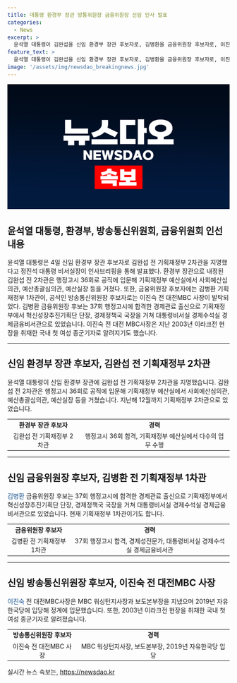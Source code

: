 ```yaml
---
title: 대통령 환경부 장관 방통위원장 금융위원장 신임 인사 발표
categories:
  - News
excerpt: >
  윤석열 대통령이 김완섭을 신임 환경부 장관 후보자로, 김병환을 금융위원장 후보자로, 이진숙을 방송통신위원장 후보자로 지명했다. 김완섭은 경험 많은 공무원으로, 김병환은 경제관료 출신으로 현재 기획재정부 1차관이며, 이진숙은 전 대전MBC 사장으로 미디어 경험이 풍부하다. 이진숙은 또한 국내 첫 여성 종군기자로도 알려져 있다. 해당 인사는 대통령비서실장에 의해 발표되었다. (최대 150자)
feature_text: >
  윤석열 대통령이 김완섭을 신임 환경부 장관 후보자로, 김병환을 금융위원장 후보자로, 이진숙을 방송통신위원장 후보자로 지명했다. 김완섭은 경험 많은 공무원으로, 김병환은 경제관료 출신으로 현재 기획재정부 1차관이며, 이진숙은 전 대전MBC 사장으로 미디어 경험이 풍부하다. 이진숙은 또한 국내 첫 여성 종군기자로도 알려져 있다. 해당 인사는 대통령비서실장에 의해 발표되었다. (최대 150자)
image: '/assets/img/newsdao_breakingnews.jpg'
---
```


<p><img src="/assets/img/newsdao_breakingnews.jpg" alt="cryptoinkorea 속보" /></p>

<h2 data-ke-size="size26">윤석열 대통령, 환경부, 방송통신위원회, 금융위원회 인선 내용</h2>

<p data-ke-size="size16">윤석열 대통령은 4일 신임 환경부 장관 후보자로 김완섭 전 기획재정부 2차관을 지명했다고 정진석 대통령 비서실장이 인사브리핑을 통해 발표했다. 환경부 장관으로 내정된 김완섭 전 2차관은 행정고시 36회로 공직에 입문해 기획재정부 예산실에서 사회예산심의관, 예산총괄심의관, 예산실장 등을 거쳤다. 또한, 금융위원장 후보자에는 김병환 기획재정부 1차관이, 공석인 방송통신위원장 후보자로는 이진숙 전 대전MBC 사장이 발탁되었다. 김병환 금융위원장 후보는 37회 행정고시에 합격한 경제관료 출신으로 기획재정부에서 혁신성장추진기획단 단장, 경제정책국 국장을 거쳐 대통령비서실 경제수석실 경제금융비서관으로 있었습니다. 이진숙 전 대전 MBC사장은 지난 2003년 이라크전 현장을 취재한 국내 첫 여성 종군기자로 알려지기도 했습니다.</p>

<hr>

<h2 data-ke-size="size26">신임 환경부 장관 후보자, 김완섭 전 기획재정부 2차관</h2>

<p data-ke-size="size16">윤석열 대통령이 신임 환경부 장관에 김완섭 전 기획재정부 2차관을 지명했습니다. 김완섭 전 2차관은 행정고시 36회로 공직에 입문해 기획재정부 예산실에서 사회예산심의관, 예산총괄심의관, 예산실장 등을 거쳤습니다. 지난해 12월까지 기획재정부 2차관으로 있었습니다.</p>

<table>
<tbody>
<tr>
<td style="text-align: center; height: 17px;"><b>환경부 장관 후보자</b></td>
<td style="text-align: center; height: 17px;"><b>경력</b></td>
</tr>
<tr>
<td style="text-align: center; height: 17px;">김완섭 전 기획재정부 2차관</td>
<td style="text-align: center; height: 17px;">행정고시 36회 합격, 기획재정부 예산실에서 다수의 업무 수행</td>
</tr>
</tbody>
</table>

<hr>

<h2 data-ke-size="size26">신임 금융위원장 후보자, 김병환 전 기획재정부 1차관</h2>

<p data-ke-size="size16"><span style="color: #1a5490;">김병환</span> 금융위원장 후보는 37회 행정고시에 합격한 경제관료 출신으로 기획재정부에서 혁신성장추진기획단 단장, 경제정책국 국장을 거쳐 대통령비서실 경제수석실 경제금융비서관으로 있었습니다. 현재 기획재정부 1차관이기도 합니다.</p>

<table>
<tbody>
<tr>
<td style="text-align: center; height: 17px;"><b>금융위원장 후보자</b></td>
<td style="text-align: center; height: 17px;"><b>경력</b></td>
</tr>
<tr>
<td style="text-align: center; height: 17px;">김병환 전 기획재정부 1차관</td>
<td style="text-align: center; height: 17px;">37회 행정고시 합격, 경제성전문가, 대통령비서실 경제수석실 경제금융비서관</td>
</tr>
</tbody>
</table>

<hr>

<h2 data-ke-size="size26">신임 방송통신위원장 후보자, 이진숙 전 대전MBC 사장</h2>

<p data-ke-size="size16"><span style="color: #1a5490;">이진숙</span> 전 대전MBC사장은 MBC 워싱턴지사장과 보도본부장을 지냈으며 2019년 자유한국당에 입당해 정계에 입문했습니다. 또한, 2003년 이라크전 현장을 취재한 국내 첫 여성 종군기자로 알려졌습니다.</p>

<table>
<tbody>
<tr>
<td style="text-align: center; height: 17px;"><b>방송통신위원장 후보자</b></td>
<td style="text-align: center; height: 17px;"><b>경력</b></td>
</tr>
<tr>
<td style="text-align: center; height: 17px;">이진숙 전 대전MBC 사장</td>
<td style="text-align: center; height: 17px;">MBC 워싱턴지사장, 보도본부장, 2019년 자유한국당 입당</td>
</tr>
</tbody>
</table>
실시간 뉴스 속보는, <a href="https://newsdao.kr" rel="dofollow">https://newsdao.kr</a>


